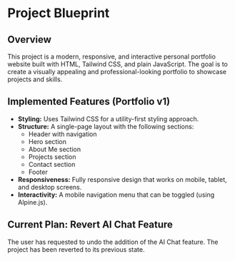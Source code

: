 # Project Blueprint

## Overview

This project is a modern, responsive, and interactive personal portfolio website built with HTML, Tailwind CSS, and plain JavaScript. The goal is to create a visually appealing and professional-looking portfolio to showcase projects and skills.

## Implemented Features (Portfolio v1)

*   **Styling:** Uses Tailwind CSS for a utility-first styling approach.
*   **Structure:** A single-page layout with the following sections:
    *   Header with navigation
    *   Hero section
    *   About Me section
    *   Projects section
    *   Contact section
    *   Footer
*   **Responsiveness:** Fully responsive design that works on mobile, tablet, and desktop screens.
*   **Interactivity:** A mobile navigation menu that can be toggled (using Alpine.js).

## Current Plan: Revert AI Chat Feature

The user has requested to undo the addition of the AI Chat feature. The project has been reverted to its previous state.
